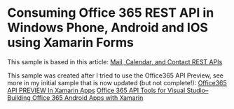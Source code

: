 Consuming Office 365 REST API in Windows Phone, Android and IOS using Xamarin Forms
======================

This sample is based in this article:
[Mail, Calendar, and Contact REST APIs](http://msdn.microsoft.com/en-us/library/office/dn605896(v=office.15).aspx#bkContact)



This sample was created after I tried to use the Office365 API Preview, see more in my initial sample that is now updated (but not complete!):
[Office365 API PREVIEW In Xamarin Apps][1]
[Office 365 API Tools for Visual Studio– Building Office 365 Android Apps with Xamarin][2]

[1]: https://github.com/saramgsilva/Office365InXamarinApp
[2]: http://blogs.msdn.com/b/bethmassi/archive/2014/08/05/office-365-api-tools-for-visual-studio-building-office-365-android-apps-with-xamarin.aspx
